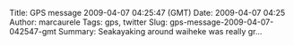 Title: GPS message 2009-04-07 04:25:47 (GMT)
Date: 2009-04-07 04:25
Author: marcaurele
Tags: gps, twitter
Slug: gps-message-2009-04-07-042547-gmt
Summary: Seakayaking around waiheke was really gr...

<div id="gmap_20090406_212547" class="gmap"></div><script type="text/javascript">var gmap_20090406_212547={latitude:-36.7727,longitude:175.048,date:"2009-04-07 04:25:47 GMT",message:"Seakayaking around waiheke was really great. Big waves though Ending the paddling with some freestyle in the waves!"};</script><script type="text/javascript" src="http://maps.google.com/maps?file=api&v=2&key=ABQIAAAAQAIOvERX26PIpIrh8sl_gRTtWEQBmOtJcMt1yzdnv7RWxqz1XxS_KYfmkM8Ye2Ypnzn4_F4H1HTKLQ"></script><script type="text/javascript" src="/theme/js/syl_googlemaps.js"></script>
